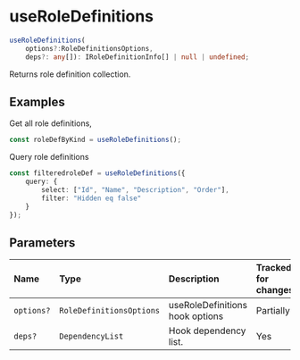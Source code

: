 # useRoleDefinitions

```typescript
useRoleDefinitions(
	options?:RoleDefinitionsOptions,
	deps?: any[]): IRoleDefinitionInfo[] | null | undefined;
```

Returns role definition collection.

## Examples

Get all role definitions,
```typescript
const roleDefByKind = useRoleDefinitions();
```

Query role definitions
```typescript
const filteredroleDef = useRoleDefinitions({
	query: {
		select: ["Id", "Name", "Description", "Order"],
		filter: "Hidden eq false"
	}
});
```

## Parameters

| Name | Type | Description | Tracked for changes |
| :------ | :------ | :------ | :--------|
| `options?` | `RoleDefinitionsOptions` | useRoleDefinitions hook options | Partially |
| `deps?` | `DependencyList` | Hook dependency list. | Yes |

